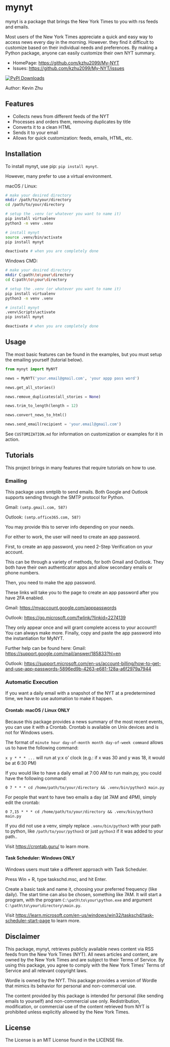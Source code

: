 # mynyt

mynyt is a package that brings the New York Times to you with rss feeds and emails.

Most users of the New York Times appreciate a quick and easy way to access news every day in the morning.
However. they find it difficult to customize based on their individual needs and preferences.
By making a Python package, anyone can easily customize their own NYT summary.

- HomePage: https://github.com/kzhu2099/My-NYT
- Issues: https://github.com/kzhu2099/My-NYT/issues

[![PyPI Downloads](https://static.pepy.tech/badge/mynyt)](https://pepy.tech/projects/mynyt)

Author: Kevin Zhu

## Features

- Collects news from different feeds of the NYT
- Processes and orders them, removing duplicates by title
- Converts it to a clean HTML
- Sends it to your email
- Allows for quick customization: feeds, emails, HTML, etc.

## Installation

To install mynyt, use pip: ```pip install mynyt```.

However, many prefer to use a virtual environment.

macOS / Linux:

```sh
# make your desired directory
mkdir /path/to/your/directory
cd /path/to/your/directory

# setup the .venv (or whatever you want to name it)
pip install virtualenv
python3 -m venv .venv

# install mynyt
source .venv/bin/activate
pip install mynyt

deactivate # when you are completely done
```

Windows CMD:

```sh
# make your desired directory
mkdir C:path\to\your\directory
cd C:path\to\your\directory

# setup the .venv (or whatever you want to name it)
pip install virtualenv
python3 -m venv .venv

# install mynyt
.venv\Scripts\activate
pip install mynyt

deactivate # when you are completely done
```

## Usage

The most basic features can be found in the examples, but you must setup the emailing yourself (tutorial below).

```python
from mynyt import MyNYT

news = MyNYT('your.email@gmail.com', 'your appp pass word')

news.get_all_stories()

news.remove_duplicates(all_stories = None)

news.trim_to_length(length = 12)

news.convert_news_to_html()

news.send_email(recipient = 'your.email@gmail.com')
```

See ```CUSTOMIZATION.md``` for information on customization or examples for it in action.

## Tutorials

This project brings in many features that require tutorials on how to use.

### Emailing

This package uses smtplib to send emails.
Both Google and Outlook supports sending through the SMTP protocol for Python.

Gmail: `(smtp.gmail.com, 587)`

Outlook: `(smtp.office365.com, 587)`

You may provide this to server info depending on your needs.

For either to work, the user will need to create an app password.

First, to create an app password, you need 2-Step Verification on your account.

This can be through a variety of methods, for both Gmail and Outlook. They both have their own authenticator apps and allow secondary emails or phone numbers.

Then, you need to make the app password.

These links will take you to the page to create an app password after you have 2FA enabled.

Gmail: https://myaccount.google.com/apppasswords

Outlook: https://go.microsoft.com/fwlink/?linkid=2274139

They only appear once and will grant complete access to your account!! You can always make more. Finally, copy and paste the app password into the instantiation for MyNYT.

Further help can be found here:
Gmail: https://support.google.com/mail/answer/185833?hl=en

Outlook: https://support.microsoft.com/en-us/account-billing/how-to-get-and-use-app-passwords-5896ed9b-4263-e681-128a-a6f2979a7944

### Automatic Execution

If you want a daily email with a snapshot of the NYT at a predetermined time, we have to use automation to make it happen.

#### Crontab: macOS / Linux ONLY

Because this package provides a news summary of the most recent events, you can use it with a Crontab.
Crontab is available on Unix devices and is not for Windows users.

The format of ```minute hour day-of-month month day-of-week command``` allows us to have the following command:

```x y * * * ...``` will run at y:x o' clock (e.g.: if x was 30 and y was 18, it would be at 6:30 PM)

If you would like to have a daily email at 7:00 AM to run main.py, you could have the following command:

```
0 7 * * * cd /home/path/to/your/directory && .venv/bin/python3 main.py
```

For people that want to have two emails a day (at 7AM and 4PM), simply edit the crontab:

```
0 7,15 * * * cd /home/path/to/your/directory && .venv/bin/python3 main.py
```

If you did not use a venv, simply replace ```.venv/bin/python3``` with your path to python, like ```/path/to/your/python3``` or just ```python3``` if it was added to your path..

Visit https://crontab.guru/ to learn more.

#### Task Scheduler: Windows ONLY

Windows users must take a different approach with Task Scheduler.

Press Win + R, type taskschd.msc, and hit Enter.

Create a basic task and name it, choosing your preferred frequency (like daily). The start time can also be chosen, something like 7AM.
It will start a program, with the program ```C:\path\to\your\python.exe``` and argument ```C:\path\to\your\directory\main.py```.

Visit https://learn.microsoft.com/en-us/windows/win32/taskschd/task-scheduler-start-page to learn more.

## Disclaimer

This package, mynyt, retrieves publicly available news content via RSS feeds from the New York Times (NYT).
All news articles and content, are owned by the New York Times and are subject to their Terms of Service.
By using this package, you agree to comply with the New York Times' Terms of Service and all relevant copyright laws.

Wordle is owned by the NYT. This package provides a version of Wordle that mimics its behavior for personal and non-commercial use.

The content provided by this package is intended for personal (like sending emails to yourself) and non-commercial use only.
Redistribution, modification, or commercial use of the content retrieved from NYT is prohibited unless explicitly allowed by the New York Times.

## License

The License is an MIT License found in the LICENSE file.